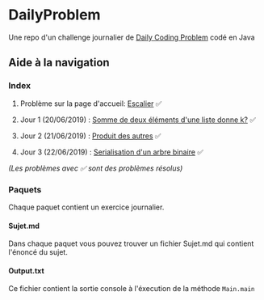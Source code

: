 # DailyProblem
Une repo d'un challenge journalier de [Daily Coding Problem](https://www.dailycodingproblem.com/) codé en Java

## Aide à la navigation

### Index


1. Problème sur la page d'accueil: [Escalier](./src/Staircase/) :white_check_mark:

2. Jour 1 (20/06/2019) : [Somme de deux éléments d'une liste donne k?](./src/Addup/) :white_check_mark:

3. Jour 2 (21/06/2019) : [Produit des autres](./src/Product/) :white_check_mark:

4. Jour 3 (22/06/2019) : [Serialisation d'un arbre binaire](./src/BinaryTree) :white_check_mark:

_(Les problèmes avec :white_check_mark: sont des problèmes résolus)_

### Paquets

Chaque paquet contient un exercice journalier.

#### Sujet.md

Dans chaque paquet vous pouvez trouver un fichier Sujet.md qui contient l'énoncé du sujet.

#### Output.txt

Ce fichier contient la sortie console à l'éxecution de la méthode `Main.main` 
